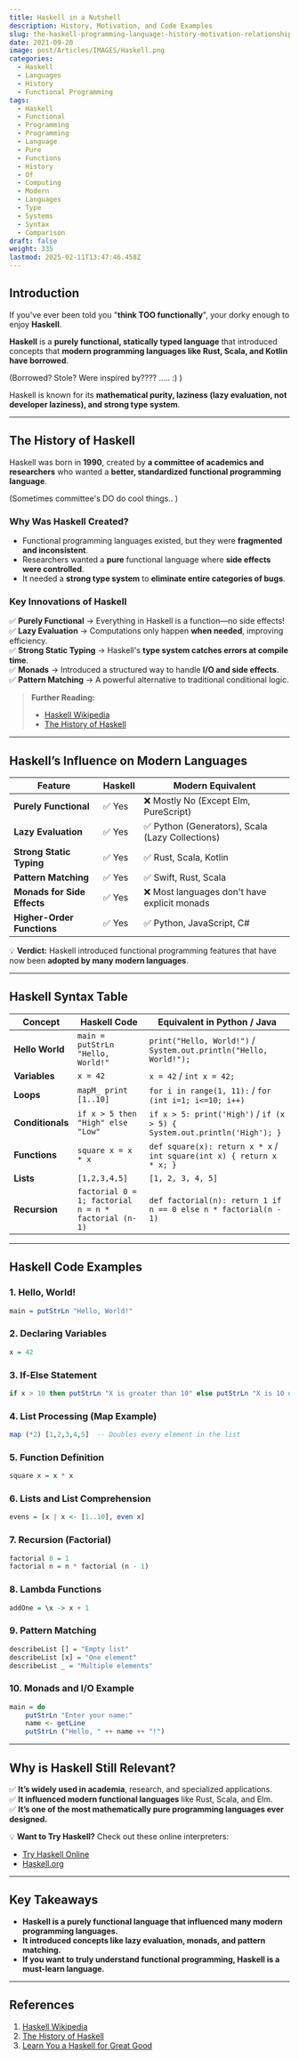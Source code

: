 ```yaml
---
title: Haskell in a Nutshell
description: History, Motivation, and Code Examples
slug: the-haskell-programming-language:-history-motivation-relationship-to-modern-languages-and-10-code-examples
date: 2021-09-20
image: post/Articles/IMAGES/Haskell.png
categories:
  - Haskell
  - Languages
  - History
  - Functional Programming
tags:
  - Haskell
  - Functional
  - Programming
  - Programming
  - Language
  - Pure
  - Functions
  - History
  - Of
  - Computing
  - Modern
  - Languages
  - Type
  - Systems
  - Syntax
  - Comparison
draft: false
weight: 335
lastmod: 2025-02-11T13:47:46.458Z
---
```

<!--

# The Haskell Programming Language: History, Motivation, Relationship to Modern Languages, and 10 Code Examples
-->

## Introduction

If you've ever been told you "**think TOO functionally**", your dorky enough to enjoy **Haskell**.

**Haskell** is a **purely functional, statically typed language** that introduced concepts that **modern programming languages like Rust, Scala, and Kotlin have borrowed**.

(Borrowed? Stole? Were inspired by???? ..... :) )

Haskell is known for its **mathematical purity, laziness (lazy evaluation, not developer laziness), and strong type system**.

<!-- 
This article will cover:  

- The **history and motivation** behind Haskell.  
- How it influenced **modern programming languages**.  
- **10 real code examples** of Haskell in action.  
- A **table of Haskell syntax** compared to modern languages.  
-->

***

## The History of Haskell

Haskell was born in **1990**, created by **a committee of academics and researchers** who wanted a **better, standardized functional programming language**.

(Sometimes committee's DO do cool things.. )

### **Why Was Haskell Created?**

* Functional programming languages existed, but they were **fragmented and inconsistent**.
* Researchers wanted a **pure** functional language where **side effects were controlled**.
* It needed a **strong type system** to **eliminate entire categories of bugs**.

### **Key Innovations of Haskell**

✅ **Purely Functional** → Everything in Haskell is a function—no side effects!\
✅ **Lazy Evaluation** → Computations only happen **when needed**, improving efficiency.\
✅ **Strong Static Typing** → Haskell's **type system catches errors at compile time**.\
✅ **Monads** → Introduced a structured way to handle **I/O and side effects**.\
✅ **Pattern Matching** → A powerful alternative to traditional conditional logic.

> **Further Reading:**
>
> * [Haskell Wikipedia](https://en.wikipedia.org/wiki/Haskell_\(programming_language\))
> * [The History of Haskell](https://www.haskell.org/)

***

## Haskell’s Influence on Modern Languages

| Feature                     | Haskell | Modern Equivalent                               |
| --------------------------- | ------- | ----------------------------------------------- |
| **Purely Functional**       | ✅ Yes   | ❌ Mostly No (Except Elm, PureScript)            |
| **Lazy Evaluation**         | ✅ Yes   | ✅ Python (Generators), Scala (Lazy Collections) |
| **Strong Static Typing**    | ✅ Yes   | ✅ Rust, Scala, Kotlin                           |
| **Pattern Matching**        | ✅ Yes   | ✅ Swift, Rust, Scala                            |
| **Monads for Side Effects** | ✅ Yes   | ❌ Most languages don't have explicit monads     |
| **Higher-Order Functions**  | ✅ Yes   | ✅ Python, JavaScript, C#                        |

💡 **Verdict:** Haskell introduced functional programming features that have now been **adopted by many modern languages**.

***

## Haskell Syntax Table

| Concept          | Haskell Code                                         | Equivalent in Python / Java                                              |
| ---------------- | ---------------------------------------------------- | ------------------------------------------------------------------------ |
| **Hello World**  | `main = putStrLn "Hello, World!"`                    | `print("Hello, World!")` / `System.out.println("Hello, World!");`        |
| **Variables**    | `x = 42`                                             | `x = 42` / `int x = 42;`                                                 |
| **Loops**        | `mapM_ print [1..10]`                                | `for i in range(1, 11):` / `for (int i=1; i<=10; i++)`                   |
| **Conditionals** | `if x > 5 then "High" else "Low"`                    | `if x > 5: print('High')` / `if (x > 5) { System.out.println('High'); }` |
| **Functions**    | `square x = x * x`                                   | `def square(x): return x * x` / `int square(int x) { return x * x; }`    |
| **Lists**        | `[1,2,3,4,5]`                                        | `[1, 2, 3, 4, 5]`                                                        |
| **Recursion**    | `factorial 0 = 1; factorial n = n * factorial (n-1)` | `def factorial(n): return 1 if n == 0 else n * factorial(n - 1)`         |

***

## Haskell Code Examples

### **1. Hello, World!**

```haskell
main = putStrLn "Hello, World!"
```

### **2. Declaring Variables**

```haskell
x = 42
```

### **3. If-Else Statement**

```haskell
if x > 10 then putStrLn "X is greater than 10" else putStrLn "X is 10 or less"
```

### **4. List Processing (Map Example)**

```haskell
map (*2) [1,2,3,4,5]  -- Doubles every element in the list
```

### **5. Function Definition**

```haskell
square x = x * x
```

### **6. Lists and List Comprehension**

```haskell
evens = [x | x <- [1..10], even x]
```

### **7. Recursion (Factorial)**

```haskell
factorial 0 = 1
factorial n = n * factorial (n - 1)
```

### **8. Lambda Functions**

```haskell
addOne = \x -> x + 1
```

### **9. Pattern Matching**

```haskell
describeList [] = "Empty list"
describeList [x] = "One element"
describeList _ = "Multiple elements"
```

### **10. Monads and I/O Example**

```haskell
main = do
    putStrLn "Enter your name:"
    name <- getLine
    putStrLn ("Hello, " ++ name ++ "!")
```

***

## Why is Haskell Still Relevant?

✅ **It’s widely used in academia**, research, and specialized applications.\
✅ **It influenced modern functional languages** like Rust, Scala, and Elm.\
✅ **It’s one of the most mathematically pure programming languages ever designed.**

💡 **Want to Try Haskell?** Check out these online interpreters:

* [Try Haskell Online](https://repl.it/languages/haskell)
* [Haskell.org](https://www.haskell.org/)

***

## Key Takeaways

* **Haskell is a purely functional language that influenced many modern programming languages.**
* **It introduced concepts like lazy evaluation, monads, and pattern matching.**
* **If you want to truly understand functional programming, Haskell is a must-learn language.**

***

## References

1. [Haskell Wikipedia](https://en.wikipedia.org/wiki/Haskell_\(programming_language\))
2. [The History of Haskell](https://www.haskell.org/)
3. [Learn You a Haskell for Great Good](http://learnyouahaskell.com/)
